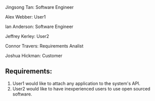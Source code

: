 Jingsong Tan: Software Engineer

Alex Webber: User1

Ian Anderson: Software Engineer

Jeffrey Kerley: User2

Connor Travers: Requirements Analist

Joshua Hickman: Customer

## Requirements:
1. User1 would like to attach any application to the system's API.
2. User2 would like to have inexperienced users to use open sourced software.